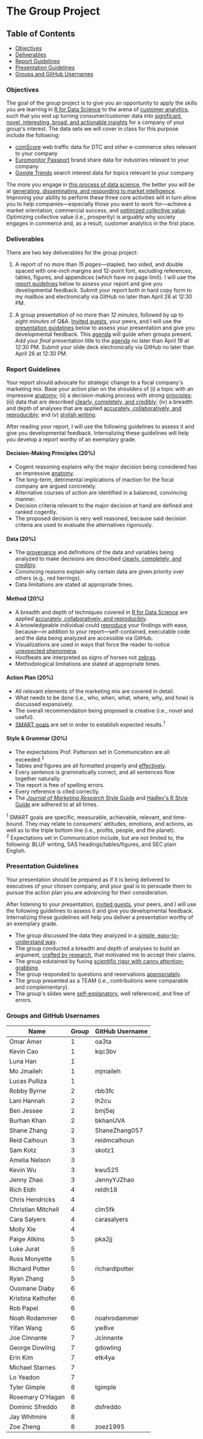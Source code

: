# The Group Project

## Table of Contents
 - [Objectives](#objectives)
 - [Deliverables](#deliverables)
 - [Report Guidelines](#report-guidelines)
 - [Presentation Guidelines](#presentation-guidelines)
 - [Groups and GitHub Usernames](#groups-and-github-usernames)

### Objectives

The goal of the group project is to give you an opportunity to apply the skills you are learning in [R for Data Science][Grolemund and Wickham 2017] to the arena of [customer analytics][Bradlow, Fader, Yyengar, and Bernman], such that you end up turning consumer/customer data into [significant, novel, interesting, broad, and actionable insights][Colquitt and George 2011] for a company of your group's interest. The data sets we will cover in class for this purpose include the following:

* [comScore][] web traffic data for DTC and other e-commerce sites relevant to your company
* [Euromonitor Passport][] brand share data for industries relevant to your company
* [Google Trends][] search interest data for topics relevant to your company

The more you engage in [this process of data science][Hadley 2017], the better you will be at [generating, disseminating, and responding to market intelligence][Jaworski and Kohli 1993]. Improving your ability to perform these three core activities will in turn allow you to help companies&mdash;especially those you want to work for&mdash;achieve a market orientation, commercial success, and [optimized collective value][Donaldson and Walsh 2015]. Optimizing collective value (i.e., prosperity) is arguably why society engages in commerce and, as a result, customer analytics in the first place.

### Deliverables

There are two key deliverables for the group project:

1. A report of no more than *15 pages*&mdash;stapled, two sided, and double spaced with one-inch margins and 12-point font, excluding references, tables, figures, and appendices (which have no page limit). I will use the [report guidelines](#report-guidelines) below to assess your report and give you developmental feedback. Submit your report both in hard copy form to my mailbox and electronically via GitHub no later than April 26 at 12:30 PM.

2. A group presentation of no more than *12 minutes*, followed by up to *eight minutes* of Q&A. [Invited guests][Dhakad et al. 2018], your peers, and I will use the [presentation guidelines](#presentation-guidelines) below to assess your presentation and give you developmental feedback. This [agenda][agenda] will guide when groups present. Add your *final* presentation title to the [agenda][agenda] no later than April 19 at 12:30 PM. Submit your slide deck electronically via GitHub no later than April 26 at 12:30 PM.

### Report Guidelines

Your report should advocate for strategic change to a focal company's marketing mix. Base your action plan on the shoulders of (i) a topic with an impressive [anatomy][Colquitt and George 2011]; (ii) a decision-making process with strong [principles][Dalio 2017]; (iii) data that are described [clearly, completely, and credibly][Zhang and Shaw 2012]; (iv) a breadth and depth of analyses that are applied [accurately, collaboratively, and reproducibly][Parker 2017]; and (v) [stylish writing][Sword 2012].

After reading your report, I will use the following guidelines to assess it and give you developmental feedback. Internalizing these guidelines will help you develop a report worthy of an exemplary grade.

#### Decision-Making Principles (20%)
- Cogent reasoning explains why the major decision being considered has an impressive [anatomy][Colquitt and George 2011].  
- The long-term, detrimental implications of inaction for the focal company are argued concretely.  
- Alternative courses of action are identified in a balanced, convincing manner.  
- Decision criteria relevant to the major decision at hand are defined and ranked cogently.  
- The proposed decision is very well reasoned, because said decision criteria are used to evaluate the alternatives rigorously.

#### Data (20%)
- The [provenance][Polich and Whitenack 2017] and definitions of the data and variables being analyzed to make decisions are described [clearly, completely, and credibly][Zhang and Shaw 2012].  
- Convincing reasons explain why certain data are given priority over others (e.g., red herrings).  
- Data limitations are stated at appropriate times.

#### Method (20%)
- A breadth and depth of techniques covered in [R for Data Science][Grolemund and Wickham 2017] are applied [accurately, collaboratively, and reproducibly][Parker 2017].  
- A knowledgeable individual could [reproduce][Peng 2012] your findings with ease, because&mdash;in addition to your report&mdash;self-contained, executable code and the data being analyzed are accessible via GitHub.  
- Visualizations are used in ways that force the reader to notice [unexpected phenomena][Grolemund and Wickham 2017, 3.3].  
- Hoofbeats are interpreted as signs of horses not [zebras][Sotos 2006].  
- Methodological limitations are stated at appropriate times.

#### Action Plan (20%)
- All relevant elements of the marketing mix are covered in detail.  
- What needs to be done (i.e., who, when, what, where, why, and how) is discussed expansively.  
- The overall recommendation being proposed is creative (i.e., novel and useful).  
- [SMART goals][Miller 2018] are set in order to establish expected results.<sup>1</sup>

#### Style \& Grammar (20%)
- The expectations Prof. Patterson set in Communication are all exceeded.<sup>2</sup>  
- Tables and figures are all formatted properly and [effectively][Grolemund and Wickham 2017, 28.1].  
- Every sentence is grammatically correct, and all sentences flow together naturally.  
- The report is free of spelling errors.  
- Every reference is cited correctly.  
- The [*Journal of Marketing Research* Style Guide][JMR] and [Hadley's R Style Guide][Wickham 2014] are adhered to at all times.

<sup>1</sup> SMART goals are specific, measurable, achievable, relevant, and time-bound. They may relate to consumers' attitudes, emotions, and actions, as well as to the triple bottom line (i.e., profits, people, and the planet).  
<sup>2</sup> Expectations set in Communication include, but are not limited to, the following: BLUF writing, SAS headings/tables/figures, and SEC plain English.

### Presentation Guidelines

Your presentation should be prepared as if it is being delivered to executives of your chosen company, and your goal is to persuade them to pursue the action plan you are advancing for their consideration.

After listening to your presentation, [invited guests][Dhakad et al. 2018], your peers, and I will use the following guidelines to assess it and give you developmental feedback. Internalizing these guidelines will help you deliver a presentation worthy of an exemplary grade.

- The group discussed the data they analyzed in a [simple, easy-to-understand way][Allen 2017].  
- The group conducted a breadth and depth of analyses to build an argument, [crafted by research][Booth, Colomb, and Williams 2008], that motivated me to accept their claims.  
- The group edutained by fusing [scientific rigor with canny attention-grabbing][Allen 2017].  
- The group responded to questions and reservations [appropriately][Jolles 2013].  
- The group presented as a TEAM (i.e., contributions were comparable and complementary).  
- The group's slides were [self-explanatory][Grolemund and Wickham 2017, 28.1], well referenced, and free of errors.

### Groups and GitHub Usernames

Name | Group | GitHub Username
------- | ---| -------
Omar Amer | 1 | oa3ta
Kevin Cao | 1 | kqc3bv
Luna Han | 1 | 
Mo Jmaileh | 1 | mjmaileh 
Lucas Pulliza | 1 | 
Robby Byrne | 2 | rbb3fc
Lani Hannah | 2 | lh2cu
Ben Jessee | 2 | bmj5ej
Burhan Khan | 2 | bkhanUVA
Shane Zhang | 2 | ShaneZhang057
Reid Calhoun | 3 | reidmcalhoun
Sam Kotz | 3 | skotz1
Amelia Nelson | 3 | 
Kevin Wu | 3 | kwu525
Jenny Zhao | 3 | JennyYJZhao
Rich Eldh | 4 | reldh18
Chris Hendricks | 4 | 
Christian Mitchell | 4 | clm5fk
Cara Salyers | 4 | carasalyers
Molly Xie | 4 | 
Paige Atkins | 5 | pka2jj
Luke Jurat | 5 | 
Russ Monyette | 5 | 
Richard Potter | 5 | richardlpotter
Ryan Zhang | 5 | 
Ousmane Diaby | 6 | 
Kristina Kelhofer | 6 | 
Rob Papel | 6 | 
Noah Rodammer | 6 | noahrodammer
Yifan Wang | 6 | yw8ve
Joe Cinnante | 7 | Jcinnante 
George Dowling | 7 | gdowling
Erin Kim | 7 | etk4ya
Michael Starnes | 7 | 
Lo Yeadon | 7 | 
Tyler Gimple | 8 | tgimple
Rosemary O'Hagan | 8 | 
Dominic Sfreddo | 8 | dsfreddo
Jay Whitmire | 8 | 
Zoe Zheng | 8 | zoez1995

[agenda]: https://github.com/GCOM7140/group-project/blob/master/agenda.md#customer-analytics-group-project-presentations
[Allen 2017]: https://www.ft.com/content/df4af260-eece-11e6-930f-061b01e23655
[Booth, Colomb, and Williams 2008]: https://smile.amazon.com/books/dp/0226065669
[Bradlow, Fader, Yyengar, and Bernman]: https://www.coursera.org/learn/wharton-customer-analytics
[Colquitt and George 2011]: https://aom.org/uploadedFiles/Publications/AMJ/FTE-TopicChoice.pdf
[comScore]: https://auth2.comscore.com/
[Dalio 2017]: https://smile.amazon.com/Principles-Life-Work-Ray-Dalio/dp/1501124021/ref=sr_1_3?ie=UTF8&qid=1522529948&sr=8-3&keywords=principles+ray+dalio
[Dhakad et al. 2018]: https://github.com/GCOM7140/group-project/blob/master/agenda.md#invited-guests
[Donaldson and Walsh 2015]: http://www.sciencedirect.com/science/article/pii/S0191308515000088
[Euromonitor Passport]: http://proxy.its.virginia.edu/login?url=http://www.portal.euromonitor.com/portal/server.pt
[Google Trends]: https://trends.google.com/trends/
[Grolemund and Wickham 2017]: http://r4ds.had.co.nz
[Grolemund and Wickham 2017, 3.3]: http://r4ds.had.co.nz/data-visualisation.html#aesthetic-mappings
[Grolemund and Wickham 2017, 28.1]: http://r4ds.had.co.nz/graphics-for-communication.html
[Hadley 2017]: https://www.rstudio.com/resources/videos/data-science-in-the-tidyverse/
[Jaworski and Kohli 1993]: https://bear.warrington.ufl.edu/weitz/mar7786/articles/jaworski%20and%20kohli.pdf
[Jolles 2013]: http://www.amanet.org/training/articles/i-object-four-steps-to-handling-objections.aspx
[JMR]: https://www.ama.org/publications/JournalOfMarketingResearch/Pages/JMRSubmissionGuidelines.aspx
[Miller 2018]: https://www.nytimes.com/guides/smarterliving/resolution-ideas
[Parker 2017]: https://peerj.com/preprints/3210/
[Parker 2017/06/06]: https://twitter.com/hspter/status/872135582100578304
[Peng 2012]: https://www.ncbi.nlm.nih.gov/pmc/articles/PMC3383002/
[Polich and Whitenack 2017]: https://dataskeptic.com/blog/episodes/2017/data-provenance-and-reproducibility-with-pachyderm
[Sotos 2006]: https://en.wikipedia.org/wiki/Zebra_(medicine)
[Sword 2012]: https://smile.amazon.com/Stylish-Academic-Writing-Helen-Sword/dp/0674064488/ref=sr_1_1?s=books&ie=UTF8&qid=1522530104&sr=1-1&keywords=stylish+academic+writing
[Wickham 2014]: http://adv-r.had.co.nz/Style.html
[Zhang and Shaw 2012]: https://aom.org/uploadedFiles/Publications/AMJ/FTE-Crafting.pdf
